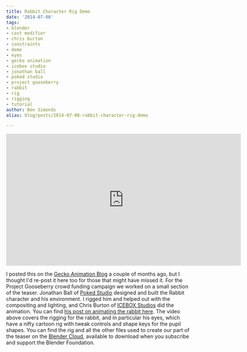 ```yaml
---
title: Rabbit Character Rig Demo
date: '2014-07-08'
tags:
- blender
- cast modifier
- chris burton
- constraints
- demo
- eyes
- gecko animation
- icebox studio
- jonathan ball
- poked studio
- project gooseberry
- rabbit
- rig
- rigging
- tutorial
author: Ben Simonds
alias: blog/posts/2014-07-08-rabbit-character-rig-demo

---
```




<iframe width="640" height="360" src="https://www.youtube.com/embed/FzYi8X-FUKQ" title="YouTube video player" frameborder="0" allow="accelerometer; autoplay; clipboard-write; encrypted-media; gyroscope; picture-in-picture" allowfullscreen></iframe>

 I posted this on the [Gecko Animation Blog](http://www.geckoanimation.com/2014/03/28/rabbit-character-rig-demo-from-project-gooseberry/) a couple of months ago, but I thought I'd re-post it here too for those that might have missed it. For the Project Gooseberry crowd funding campaign we worked on a small section of the teaser. Jonathan Ball of [Poked Studio](http://www.pokedstudio.com/) designed and built the Rabbit character and his environment. I rigged him and helped out with the compositing and lighting, and Chris Burton of [ICEBOX Studios](http://www.iceboxstudios.co.uk/) did the animation. You can find [his post on animating the rabbit here](http://www.iceboxstudios.co.uk/blog/project-goosberry-animating-rabbit). The video above covers the rigging for the rabbit, and in particular his eyes, which have a nifty cartoon rig with tweak controls and shape keys for the pupil shapes. You can find the rig and all the other files used to create our part of the teaser on the [Blender Cloud](https://cloud.blender.org/open-movie/gooseberry/teaser-files#344), available to download when you subscribe and support the Blender Foundation.


